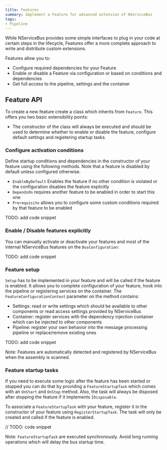 ```yaml
---
title: Features
summary: Implement a Feature for advanced extension of NServiceBus
tags:
- Pipeline
---
```


While NServiceBus provides some simple interfaces to plug in your code at certain steps in the lifecycle, Features offer a more complete approach to write and distribute custom extensions.

Features allow you to:
* Configure required dependencies for your Feature
* Enable or disable a Feature via configuration or based on conditions and dependencies
* Get full access to the pipeline, settings and the container


## Feature API

To create a new feature create a class which inherits from `Feature`. This offers you two basic extensibility points:
* The constructor of the class will always be executed and should be used to determine whether to enable or disable the feature, configure default settings and registering startup tasks.

### Configure activation conditions

Define startup conditions and dependencies in the constructor of your feature using the following methods. Note that a feature is disabled by default unless configured otherwise.

* `EnableByDefault` Enables the feature if no other condition is violated or the configuration disables the feature explicitly
* `DependsOn` requires another feature to be enabled in order to start this one
* `Prerequisite` allows you to configure some custom conditions required by that feature to be enabled

TODO: add code snippet

### Enable / Disable features explicitly

You can manually activate or deactivate your features and most of the internal NServiceBus features on the `BusConfiguration`:

TODO: add code snippet


### Feature setup
`Setup` has to be implemented in your feature and will be called if the feature is enabled. It allows you to complete configuration of your feature, hook into the pipeline or registering services on the container. The `FeatureConfigurationContext` parameter on the method contains:
* Settings: read or write settings which should be available to other components or read access settings provided by NServiceBus
* Container: register services with the dependency injection container which can be injected to other components
* Pipeline: register your own behavior into the message processing pipeline or replace/remove existing ones

TODO: add code snippet


Note: Features are automatically detected and registered by NServiceBus when the assembly is scanned.


### Feature startup tasks

If you need to execute some logic after the feature has been started or stopped you can do that by providing a `FeatureStartupTask` which comes with an `OnStart` and `OnStop` method. Also, the task will always be disposed after stopping the feature if it implements `IDisposable`.

To associate a `FeatureStartupTask` with your feature, register it in the constructor of your feature using `RegisterStartupTask`. The task will only be created and called if the feature is enabled.

// TODO: code snippet

Note: `FeatureStartupTask` are executed synchronously. Avoid long running operations which will delay the bus startup time.
